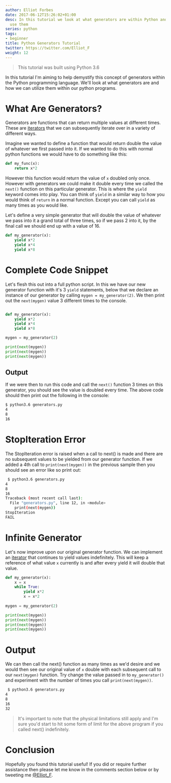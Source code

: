```yaml
---
author: Elliot Forbes
date: 2017-06-12T15:26:02+01:00
desc: In this tutorial we look at what generators are within Python and how we can
  use them
series: python
tags:
- beginner
title: Python Generators Tutorial
twitter: https://twitter.com/Elliot_F
weight: 12
---
```


> This tutorial was built using Python 3.6

In this tutorial I'm aiming to help demystify this concept of generators within the Python programming language. We'll look at what generators are and how we can utilize them within our python programs.

# What Are Generators?

Generators are functions that can return multiple values at different times. These are [iterators](/python/python-iterator-tutorial/) that we can subsequently iterate over in a variety of different ways. 

Imagine we wanted to define a function that would return double the value of whatever we first passed into it. If we wanted to do this with normal python functions we would have to do something like this:

```python
def my_func(x):
    return x*2
```

However this function would return the value of `x` doubled only once. However with generators we could make it double every time we called the `next()` function on this particular generator. This is where the `yield` keyword comes into play. You can think of `yield` in a similar way to how you would think of `return` in a normal function. Except you can call `yield` as many times as you would like.

Let's define a very simple generator that will double the value of whatever we pass into it a grand total of three times, so if we pass 2 into it, by the final call we should end up with a value of 16.

```python
def my_generator(x):
    yield x*2
    yield x*4
    yield x*8
```

# Complete Code Snippet

Let's flesh this out into a full python script. In this we have our new generator function with it's 3 `yield` statements, below that we declare an instance of our generator by calling `mygen = my_generator(2)`. We then print out the `next(mygen)` value 3 different times to the console.

```python

def my_generator(x):
    yield x*2
    yield x*4
    yield x*8

mygen = my_generator(2)

print(next(mygen))
print(next(mygen))
print(next(mygen))
```

## Output

If we were then to run this code and call the `next()` function 3 times on this generator, you should see the value is doubled every time. The above code should then print out the following in the console:

```bash
$ python3.6 generators.py
4
8
16
```

# StopIteration Error

The StopIteration error is raised when a call to next() is made and there are no subsequent values to be yielded from our generator function. If we added a 4th call to `print(next(mygen))` in the previous sample then you should see an error like so print out:

```bash
 $ python3.6 generators.py
4
8
16
Traceback (most recent call last):
  File "generators.py", line 12, in <module>
    print(next(mygen))
StopIteration
FAIL
```

# Infinite Generator

Let's now improve upon our original generator function. We can implement an [iterator](/python/python-iterator-tutorial/) that continues to yield values indefinitely. This will keep a reference of what value `x` currently is and after every yield it will double that value. 

```python
def my_generator(x):
    x = x
    while True:
        yield x*2
        x = x*2
        
mygen = my_generator(2)

print(next(mygen))
print(next(mygen))
print(next(mygen))
print(next(mygen))
```

# Output

We can then call the next() function as many times as we'd desire and we would then see our original value of `x` double with each subsequent call to our `next(mygen)` function. Try change the value passed in to `my_generator()` and experiment with the number of times you call `print(next(mygen))`.

```bash
 $ python3.6 generators.py
4
8
16
32
```

> It's important to note that the physical limitations still apply and I'm sure you'd start to hit some form of limit for the above program if you called next() indefinitely.

# Conclusion

Hopefully you found this tutorial useful! If you did or require further assistance then please let me know in the comments section below or by tweeting me [@Elliot_F](https://twitter.com/elliot_f).